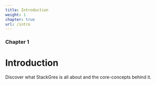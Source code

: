 ```yaml
---
title: Introduction
weight: 1
chapter: true
url: /intro
---
```


### Chapter 1

# Introduction

Discover what StackGres is all about and the core-concepts behind it.
